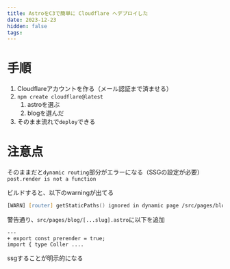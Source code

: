 ```yaml
---
title: AstroをC3で簡単に Cloudflare へデプロイした
date: 2023-12-23
hidden: false
tags:
---
```

# 手順
1.  Cloudflareアカウントを作る（メール認証まで済ませる）
2. `npm create cloudflare@latest`
	1. astroを選ぶ
	2. blogを選んだ
3. そのまま流れで`deploy`できる


# 注意点

そのままだと`dynamic routing`部分がエラーになる（SSGの設定が必要）
`post.render is not a function`

ビルドすると、以下のwarningが出てる
```zsh
[WARN] [router] getStaticPaths() ignored in dynamic page /src/pages/blog/[...slug].astro. Add `export const prerender = true;` to prerender the page as static HTML during the build process.
```

警告通り、`src/pages/blog/[...slug].astro`に以下を追加
```astro:src/pages/blog/[...slug].astro
---
+ export const prerender = true;
import { type Coller ....
```
ssgすることが明示的になる
